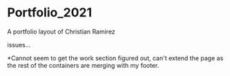# Portfolio_2021

A portfolio layout of Christian Ramirez

issues...

*Cannot seem to get the work section figured out, can't extend the page as the rest of the containers are merging with my footer. 